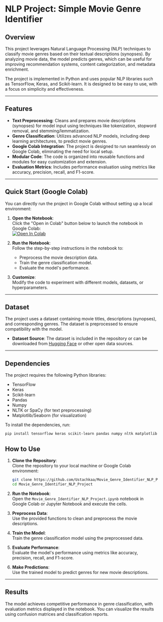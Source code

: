 # NLP Project: Simple Movie Genre Identifier

## Overview

This project leverages Natural Language Processing (NLP) techniques to classify movie genres based on their textual descriptions (synopses). By analyzing movie data, the model predicts genres, which can be useful for improving recommendation systems, content categorization, and metadata enrichment.

The project is implemented in Python and uses popular NLP libraries such as TensorFlow, Keras, and Scikit-learn. It is designed to be easy to use, with a focus on simplicity and effectiveness.

---

## Features

- **Text Preprocessing**: Cleans and prepares movie descriptions (synopses) for model input using techniques like tokenization, stopword removal, and stemming/lemmatization.
- **Genre Classification**: Utilizes advanced NLP models, including deep learning architectures, to predict movie genres.
- **Google Colab Integration**: The project is designed to run seamlessly on Google Colab, eliminating the need for local setup.
- **Modular Code**: The code is organized into reusable functions and modules for easy customization and extension.
- **Evaluation Metrics**: Includes performance evaluation using metrics like accuracy, precision, recall, and F1-score.

---

## Quick Start (Google Colab)

You can directly run the project in Google Colab without setting up a local environment:

1. **Open the Notebook**:  
   Click the "Open in Colab" button below to launch the notebook in Google Colab:  
   [![Open In Colab](https://colab.research.google.com/assets/colab-badge.svg)](https://colab.research.google.com/github/Ustachkaa/Movie_Genre_Identifier_NLP_Project/blob/main/Movie_genre_identifier_.ipynb)

2. **Run the Notebook**:  
   Follow the step-by-step instructions in the notebook to:
   - Preprocess the movie description data.
   - Train the genre classification model.
   - Evaluate the model's performance.

3. **Customize**:  
   Modify the code to experiment with different models, datasets, or hyperparameters.

---

## Dataset

The project uses a dataset containing movie titles, descriptions (synopses), and corresponding genres. The dataset is preprocessed to ensure compatibility with the model.

- **Dataset Source**: The dataset is included in the repository or can be downloaded from [Hugging Face](https://huggingface.co/) or other open data sources.
---

## Dependencies

The project requires the following Python libraries:

- TensorFlow
- Keras
- Scikit-learn
- Pandas
- Numpy
- NLTK or SpaCy (for text preprocessing)
- Matplotlib/Seaborn (for visualization)

To install the dependencies, run:

```bash
pip install tensorflow keras scikit-learn pandas numpy nltk matplotlib seaborn
```

## How to Use

1. **Clone the Repository**:  
   Clone the repository to your local machine or Google Colab environment:

   ```bash
   git clone https://github.com/Ustachkaa/Movie_Genre_Identifier_NLP_Project.git
   cd Movie_Genre_Identifier_NLP_Project
   ```
2. **Run the Notebook**:  
   Open the `Movie_Genre_Identifier_NLP_Project.ipynb` notebook in Google Colab or Jupyter Notebook and execute the cells.

3. **Preprocess Data**:  
   Use the provided functions to clean and preprocess the movie descriptions.

4. **Train the Model**:  
   Train the genre classification model using the preprocessed data.

5. **Evaluate Performance**:  
   Evaluate the model's performance using metrics like accuracy, precision, recall, and F1-score.

6. **Make Predictions**:  
   Use the trained model to predict genres for new movie descriptions.

---

## Results

The model achieves competitive performance in genre classification, with evaluation metrics displayed in the notebook. You can visualize the results using confusion matrices and classification reports.
